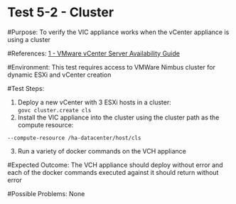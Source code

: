 Test 5-2 - Cluster
=======

#Purpose:
To verify the VIC appliance works when the vCenter appliance is using a cluster

#References:
[1 - VMware vCenter Server Availability Guide](http://www.vmware.com/files/pdf/techpaper/vmware-vcenter-server-availability-guide.pdf)

#Environment:
This test requires access to VMWare Nimbus cluster for dynamic ESXi and vCenter creation

#Test Steps:
1. Deploy a new vCenter with 3 ESXi hosts in a cluster:  
```govc cluster.create cls```
2. Install the VIC appliance into the cluster using the cluster path as the compute resource:  
```
--compute-resource /ha-datacenter/host/cls
```
3. Run a variety of docker commands on the VCH appliance

#Expected Outcome:
The VCH appliance should deploy without error and each of the docker commands executed against it should return without error

#Possible Problems:
None
